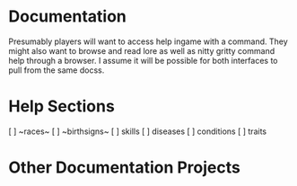 # Documentation
Presumably players will want to access help ingame with a command. They might also want to browse and read lore as well as 
nitty gritty command help through a browser.  I assume it will be possible for both interfaces to pull from the same docss.

# Help Sections
[ ] ~races~
[ ] ~birthsigns~
[ ] skills
[ ] diseases
[ ] conditions
[ ] traits

# Other Documentation Projects
